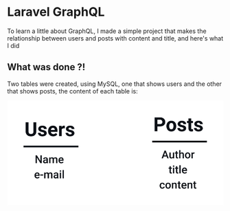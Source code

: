 # Laravel GraphQL
To learn a little about GraphQL, I made a simple project that makes the relationship between users and posts with content and title, and here's what I did

## What was done ?!
Two tables were created, using MySQL, one that shows users and the other that shows posts, the content of each table is:

<img src="assets/tables.png" alt="table and columns from each" style="float: left; text-align: center"/>
